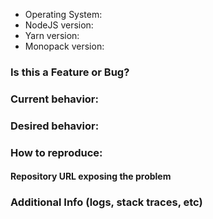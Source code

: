 <!-- You can erase any parts of this template not applicable to your Issue. -->

- Operating System:
- NodeJS version:
- Yarn version:
- Monopack version:

### Is this a Feature or Bug?

<!-- If it's a bug, can you provide us an example repository exposing the problem ? -->

### Current behavior:

### Desired behavior:

### How to reproduce:

#### Repository URL exposing the problem

### Additional Info (logs, stack traces, etc)

